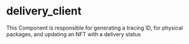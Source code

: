 # delivery_client
This Component is responsible for generating a tracing ID, for physical packages, and updating an NFT with a delivery status

